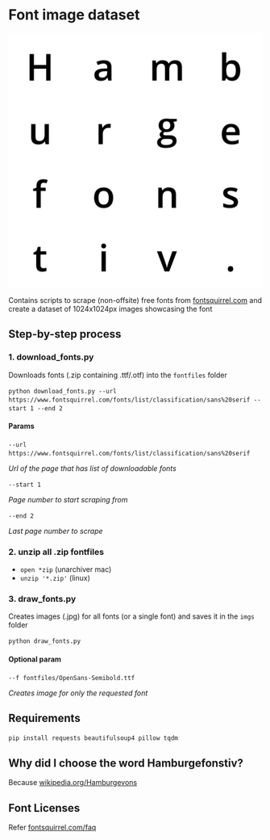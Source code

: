 # Font image dataset

![img](opensans.jpg)

Contains scripts to scrape (non-offsite) free fonts from [fontsquirrel.com](https://www.fontsquirrel.com/) and create a dataset of 1024x1024px images showcasing the font

## Step-by-step process

### 1. download_fonts.py
Downloads fonts (.zip containing .ttf/.otf) into the `fontfiles` folder

`python download_fonts.py --url https://www.fontsquirrel.com/fonts/list/classification/sans%20serif --start 1 --end 2`

#### Params

`--url https://www.fontsquirrel.com/fonts/list/classification/sans%20serif`

*Url of the page that has list of downloadable fonts*

`--start 1`

*Page number to start scraping from*

`--end 2`

*Last page number to scrape*

### 2. unzip all .zip fontfiles
- `open *zip` (unarchiver mac)
- `unzip '*.zip'` (linux)


### 3. draw_fonts.py
Creates images (.jpg) for all fonts (or a single font) and saves it in the `imgs` folder

`python draw_fonts.py`

#### Optional param

`--f fontfiles/OpenSans-Semibold.ttf`

*Creates image for only the requested font*

## Requirements
`pip install requests beautifulsoup4 pillow tqdm`

## Why did I choose the word Hamburgefonstiv?
Because [wikipedia.org/Hamburgevons](https://en.wikipedia.org/wiki/Hamburgevons)

## Font Licenses
Refer [fontsquirrel.com/faq](https://www.fontsquirrel.com/faq)